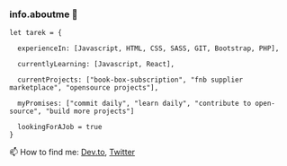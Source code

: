 ### info.aboutme 👋

```
let tarek = {
  
  experienceIn: [Javascript, HTML, CSS, SASS, GIT, Bootstrap, PHP],
 
  currentlyLearning: [Javascript, React],
 
  currentProjects: ["book-box-subscription", "fnb supplier marketplace", "opensource projects"],
   
  myPromises: ["commit daily", "learn daily", "contribute to open-source", "build more projects"]
  
  lookingForAJob = true
}
```
 📫 How to find me: [Dev.to](https://dev.to/hamo225), [Twitter](https://twitter.com/hamo2253)

<!--
**hamo225/hamo225** is a ✨ _special_ ✨ repository because its `README.md` (this file) appears on your GitHub profile.

Here are some ideas to get you started:

- 🔭 I’m currently working on ...
- 🌱 I’m currently learning ...
- 👯 I’m looking to collaborate on ...
- 🤔 I’m looking for help with ...
- 💬 Ask me about ...
- 📫 How to reach me: ...
- 😄 Pronouns: ...
- ⚡ Fun fact: ...
-->
